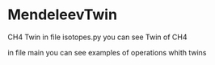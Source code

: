 # MendeleevTwin
CH4 Twin
in file isotopes.py you can see Twin of CH4

in file main you can see examples of operations whith twins

